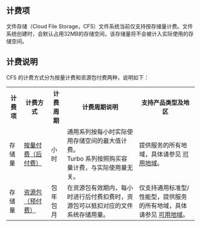 ## 计费项

文件存储（Cloud File Storage，CFS）文件系统当前仅支持按存储量计费。文件系统创建时，会默认占用32MB的存储空间，该存储量将不会被计入实际使用的存储空间。

## 计费说明

CFS 的计费方式分为按量计费和资源包付费两种，说明如下：

<table>
   <tr>
      <th>计费项</th>
      <th>计费方式</th>
      <th>计费周期</th>
      <th>计费周期说明</th>
      <th>支持产品类型及地区</th>
   </tr>
   <tr>
      <td>存储量</td>
     <td><a href="https://cloud.tencent.com/document/product/582/47378">按量付费（后付费）</a></td>
      <td>小时</td>
      <td>通用系列按每小时实际使用存储空间的最大值计费。<br>Turbo 系列按照购买容量计费，与实际使用量无关。</td>
      <td>提供服务的所有地域，具体请参见 <a href="https://cloud.tencent.com/document/product/582/43623">可用地域</a>。</td>
   </tr>
     <tr>
      <td>存储量</td>
			<td><a href="https://cloud.tencent.com/document/product/582/47379">资源包（预付费）</a></td>
      <td>包年包月</td>
      <td>在资源包有效期内，每小时进行后付费扣费时，资源包可以抵扣对应的文件系统存储用量。</td>
      <td>仅支持通用标准型/性能型，提供服务的所有地域，具体请参见 <a href="https://cloud.tencent.com/document/product/582/43623">可用地域</a>。</td>
   </tr>
</table>





